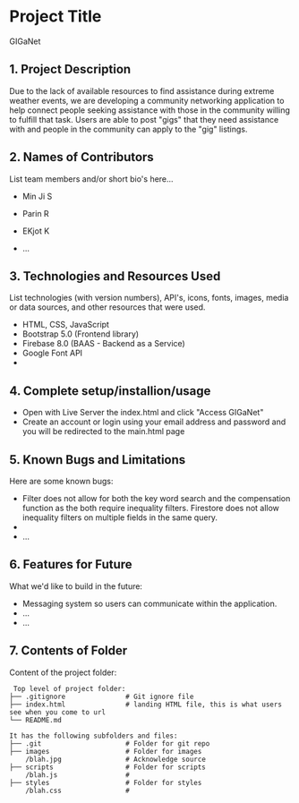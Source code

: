 # Project Title
GIGaNet

## 1. Project Description
Due to the lack of available resources to find assistance during extreme weather events, we are developing a community networking application to help connect people seeking assistance with those in the community willing to fulfill that task. Users are able to post "gigs" that they need assistance with and people in the community can apply to the "gig" listings. 

## 2. Names of Contributors
List team members and/or short bio's here... 
* Min Ji S
* Parin R
* EKjot K

* ...
	
## 3. Technologies and Resources Used
List technologies (with version numbers), API's, icons, fonts, images, media or data sources, and other resources that were used.
* HTML, CSS, JavaScript
* Bootstrap 5.0 (Frontend library)
* Firebase 8.0 (BAAS - Backend as a Service)
* Google Font API
*


## 4. Complete setup/installion/usage
* Open with Live Server the index.html and click "Access GIGaNet"
* Create an account or login using your email address and password and you will be redirected to the main.html page

## 5. Known Bugs and Limitations
Here are some known bugs:
* Filter does not allow for both the key word search and the compensation function as the both require inequality filters. Firestore does not allow inequality filters on multiple fields in the same query. 
* 
* ...

## 6. Features for Future
What we'd like to build in the future:
* Messaging system so users can communicate within the application.
* ...
* ...
	
## 7. Contents of Folder
Content of the project folder:

```
 Top level of project folder: 
├── .gitignore               # Git ignore file
├── index.html               # landing HTML file, this is what users see when you come to url
└── README.md

It has the following subfolders and files:
├── .git                     # Folder for git repo
├── images                   # Folder for images
    /blah.jpg                # Acknowledge source
├── scripts                  # Folder for scripts
    /blah.js                 # 
├── styles                   # Folder for styles
    /blah.css                # 



```

